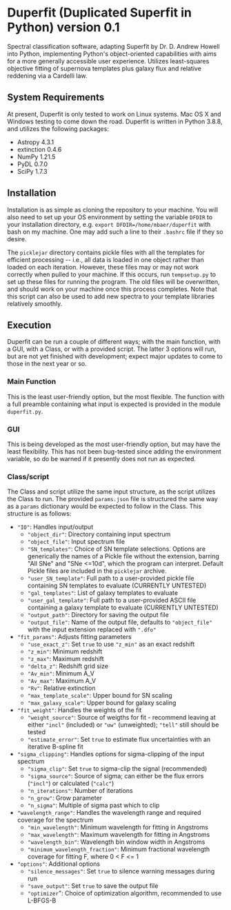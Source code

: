 # Duperfit (Duplicated Superfit in Python) version 0.1

Spectral classification software, adapting Superfit by Dr. D. Andrew Howell into Python, implementing Python's object-oriented capabilities with aims for a more generally accessible user experience. Utilizes least-squares objective fitting of supernova templates plus galaxy flux and relative reddening via a Cardelli law.

## System Requirements

At present, Duperfit is only tested to work on Linux systems. Mac OS X and Windows testing to come down the road. Duperfit is written in Python 3.8.8, and utilizes the following packages:

 - Astropy 4.3.1
 - extinction 0.4.6
 - NumPy 1.21.5
 - PyDL 0.7.0
 - SciPy 1.7.3

## Installation

Installation is as simple as cloning the repository to your machine. You will also need to set up your OS environment by setting the variable `DFDIR` to your installation directory, e.g. `export DFDIR=/home/mbaer/duperfit` with bash on my machine. One may add such a line to their `.bashrc` file if they so desire.

The `picklejar` directory contains pickle files with all the templates for efficient processing -- i.e., all data is loaded in one object rather than loaded on each iteration. However, these files may or may not work correctly when pulled to your machine. If this occurs, run `tempsetup.py` to set up these files for running the program. The old files will be overwritten, and should work on your machine once this process completes. Note that this script can also be used to add new spectra to your template libraries relatively smoothly.

## Execution

Duperfit can be run a couple of different ways; with the main function, with a GUI, with a Class, or with a provided script. The latter 3 options will run, but are not yet finished with development; expect major updates to come to those in the next year or so.

### Main Function

This is the least user-friendly option, but the most flexible. The function with a full preamble containing what input is expected is provided in the module `duperfit.py`.

### GUI

This is being developed as the most user-friendly option, but may have the least flexibility. This has not been bug-tested since adding the environment variable, so do be warned if it presently does not run as expected.

### Class/script

The Class and script utilize the same input structure, as the script utilizes the Class to run. The provided `params.json` file is structured the same way as a `params` dictionary would be expected to follow in the Class. This structure is as follows:

 - `"IO"`: Handles input/output
   - `"object_dir"`: Directory containing input spectrum
   - `"object_file"`: Input spectrum file
   - `"SN_templates"`: Choice of SN template selections. Options are generically the names of a Pickle file without the extension, barring "All SNe" and "SNe <=10d", which the program can interpret. Default Pickle files are included in the `picklejar` archive.
   - `"user_SN_template"`: Full path to a user-provided pickle file containing SN templates to evaluate (CURRENTLY UNTESTED)
   - `"gal_templates"`: List of galaxy templates to evaluate
   - `"user_gal_template"`: Full path to a user-provided ASCII file containing a galaxy template to evaluate (CURRENTLY UNTESTED)
   - `"output_path"`: Directory for saving the output file
   - `"output_file"`: Name of the output file, defaults to `"object_file"` with the input extension replaced with `".dfo"`
 - `"fit_params"`: Adjusts fitting parameters
   - `"use_exact_z"`: Set `true` to use `"z_min"` as an exact redshift
   - `"z_min"`: Minimum redshift
   - `"z_max"`: Maximum redshift
   - `"delta_z"`: Redshift grid size
   - `"Av_min"`: Minimum A_V
   - `"Av_max"`: Maximum A_V
   - `"Rv"`: Relative extinction
   - `"max_template_scale"`: Upper bound for SN scaling
   - `"max_galaxy_scale"`: Upper bound for galaxy scaling
 - `"fit_weight"`: Handles the weights of the fit
   - `"weight_source"`: Source of weigths for fit  - recommend leaving at either `"incl"` (included) or `"uw"` (unweighted); `"tell"` still should be tested
   - `"estimate_error"`: Set `true` to estimate flux uncertainties with an iterative B-spline fit
 - `"sigma_clipping"`: Handles options for sigma-clipping of the input spectrum
   - `"sigma_clip"`: Set `true` to sigma-clip the signal (recommended)
   - `"sigma_source"`: Source of sigma; can either be the flux errors (`"incl"`) or calculated (`"calc"`)
   - `"n_iterations"`: Number of iterations
   - `"n_grow"`: Grow parameter
   - `"n_sigma"`: Multiple of sigma past which to clip
 - `"wavelength_range"`: Handles the wavelength range and required coverage for the spectrum
   - `"min_wavelength"`: Minimum wavelength for fitting in Angstroms
   - `"max_wavelength"`: Maximum wavelength for fitting in Angstroms
   - `"wavelength_bin"`: Wavelength bin window width in Angstroms
   - `"minimum_wavelength_fraction"`: Minimum fractional wavelength coverage for fitting F, where 0 < F <= 1
 - `"options"`: Additional options
   - `"silence_messages"`: Set `true` to silence warning messages during run
   - `"save_output"`: Set `true` to save the output file
   - `"optimizer`": Choice of optimization algorithm, recommended to use L-BFGS-B
